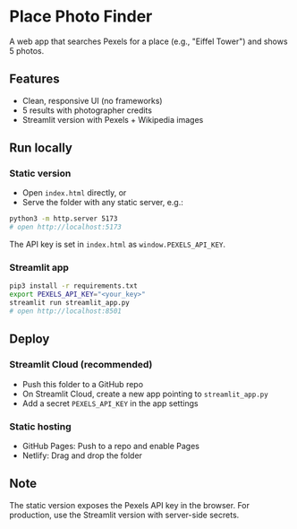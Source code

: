 # Place Photo Finder

A web app that searches Pexels for a place (e.g., "Eiffel Tower") and shows 5 photos.

## Features
- Clean, responsive UI (no frameworks)
- 5 results with photographer credits
- Streamlit version with Pexels + Wikipedia images

## Run locally

### Static version
- Open `index.html` directly, or
- Serve the folder with any static server, e.g.:

```bash
python3 -m http.server 5173
# open http://localhost:5173
```

The API key is set in `index.html` as `window.PEXELS_API_KEY`.

### Streamlit app
```bash
pip3 install -r requirements.txt
export PEXELS_API_KEY="<your_key>"
streamlit run streamlit_app.py
# open http://localhost:8501
```

## Deploy

### Streamlit Cloud (recommended)
- Push this folder to a GitHub repo
- On Streamlit Cloud, create a new app pointing to `streamlit_app.py`
- Add a secret `PEXELS_API_KEY` in the app settings

### Static hosting
- GitHub Pages: Push to a repo and enable Pages
- Netlify: Drag and drop the folder

## Note
The static version exposes the Pexels API key in the browser. For production, use the Streamlit version with server-side secrets.